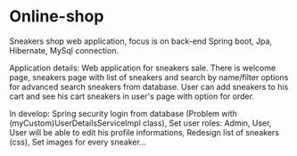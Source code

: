 # Online-shop
Sneakers shop web application, focus is on back-end Spring boot, Jpa, Hibernate, MySql connection.

Application details: 
Web application for sneakers sale. There is welcome page, sneakers page with list of sneakers and search by name/filter options
for advanced search sneakers from database. User can add sneakers to his cart and see his cart sneakers in user's page 
with option for order.



In develop:
Spring security login from database (Problem with (myCustom)UserDetailsServiceImpl class),
Set user roles: Admin, User,
User will be able to edit his profile informations,
Redesign list of sneakers (css),
Set images for every sneaker...

